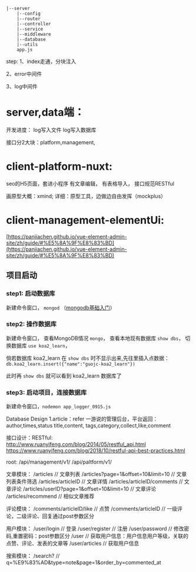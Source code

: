 ```
|--server
    |--config
    |--router
    |--controller
    |--service
    |--middleware
    |--database
    |--utils
    app.js
```

step:
1、index走通，分块注入

2、error中间件

3、log中间件

# server,data端：
开发进度：
log写入文件
log写入数据库

接口分2大块：platform,management,

# client-platform-nuxt:
seo的H5页面，套进小程序
有文章编辑，
有表格导入，
接口规范RESTful

画原型大概：xmind; 详细：原型工具，边做边自由发挥（mockplus）

# client-management-elementUi: 
[https://panjiachen.github.io/vue-element-admin-site/zh/guide/#%E5%8A%9F%E8%83%BD](https://panjiachen.github.io/vue-element-admin-site/zh/guide/#%E5%8A%9F%E8%83%BD)



## 项目启动
### step1: 启动数据库

新建命令窗口， `mongod` （[mongodb基础入门]([mongodb基础入门](http://gjincai.github.io/2017/06/18/mac%E4%B8%8Bmongodb%E7%9A%84%E5%AE%89%E8%A3%85%E4%B8%8E%E9%85%8D%E7%BD%AE/))）

### step2: 操作数据库
新建命令窗口，
查看MongoDB情况 `mongo`，
查看本地现有数据库 `show dbs`，
切换数据库 `use koa2_learn`，

倘若数据库 koa2_learn 在 `show dbs` 时不显示出来,先往里插入点数据：`db.koa2_learn.insert({"name":"guojc-koa2_learn"})`

此时再 `show dbs` 就可以看到 koa2_learn 数据库了

### step3: 启动项目，连接数据库
新建命令窗口，`nodemon app_logger_0915.js`

Database Design
1.article：refer 一游说的管理后台，平台返回：
author,times,status
title,content,
tags,category,collect,like,comment

接口设计：RESTful:
http://www.ruanyifeng.com/blog/2014/05/restful_api.html
https://www.ruanyifeng.com/blog/2018/10/restful-api-best-practices.html

root:
/api/management/v1/
/api/paltform/v1/

文章模块：
/articles                               // 文章列表
/articles?page=1&offset=10&limit=10     // 文章列表条件筛选
/articles/articleID                     // 文章详情
/articles/articleID/comments            // 文章评论
/articles/userID?page=1&offset=10&limit=10            // 文章评论
/articles/recommend                     // 相似文章推荐

评论模块：
/comments/articleID/like                // 点赞
/comments/articleID                     // 一级评论，二级评论、回复通过post参数区分

用户模块：
/user/login                 // 登录
/user/register              // 注册
/user/password              // 修改密码,重置密码：post参数区分
/user                       // 获取用户信息：用户信息用户等级，关联的点赞、评论、发表的文章等
/user/articles              // 获取用户信息

搜索模块：
/search?                    // q=%E9%83%AD&type=note&page=1&order_by=commented_at
